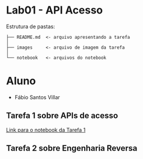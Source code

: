 # Lab01 - API Acesso
Estrutura de pastas:
```
├── README.md  <- arquivo apresentando a tarefa
│
├── images     <- arquivo de imagem da tarefa
│
└── notebook   <- arquivos do notebook
```

# Aluno
* Fábio Santos Villar

## Tarefa 1 sobre APIs de acesso
[Link para o notebook da Tarefa 1](MC536/lab01/notebook/lab01-api.ipynb)
## Tarefa 2 sobre Engenharia Reversa
